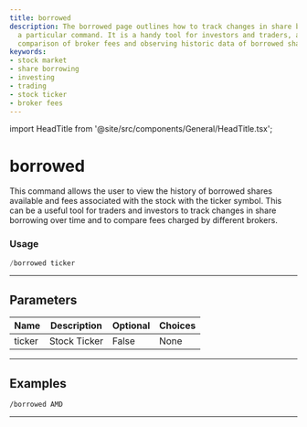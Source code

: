 ```yaml
---
title: borrowed
description: The borrowed page outlines how to track changes in share borrowing using
  a particular command. It is a handy tool for investors and traders, assisting with
  comparison of broker fees and observing historic data of borrowed shares.
keywords:
- stock market
- share borrowing
- investing
- trading
- stock ticker
- broker fees
---
```


import HeadTitle from '@site/src/components/General/HeadTitle.tsx';

<HeadTitle title="borrowed - Short_Data - Telegram - Reference | OpenBB Bot Docs" />

# borrowed

This command allows the user to view the history of borrowed shares available and fees associated with the stock with the ticker symbol. This can be a useful tool for traders and investors to track changes in share borrowing over time and to compare fees charged by different brokers.

### Usage

```python wordwrap
/borrowed ticker
```

---

## Parameters

| Name | Description | Optional | Choices |
| ---- | ----------- | -------- | ------- |
| ticker | Stock Ticker | False | None |


---

## Examples

```
/borrowed AMD
```
---
